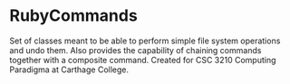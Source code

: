# RubyCommands

Set of classes meant to be able to perform simple file system operations and undo them. Also provides
the capability of chaining commands together with a composite command. Created for CSC 3210 Computing Paradigma at Carthage College.
